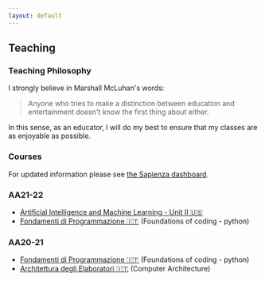 ```yaml
---
layout: default
---
```


## Teaching <a name="teaching"></a>

### Teaching Philosophy

I strongly believe in Marshall McLuhan's words: 
> Anyone who tries to make a distinction between education and entertainment doesn't know the first thing about either.

In this sense, as an educator, I will do my best to ensure that my classes are as enjoyable as possible.

### Courses

For updated information please see [the Sapienza dashboard](https://corsidilaurea.uniroma1.it/it/users/iacopomasiuniroma1it).


### AA21-22
  - [Artificial Intelligence and Machine Learning - Unit II 🇺🇸](https://iacopomasi.github.io/AI-ML-Unit-2-2022/)
  - [Fondamenti di Programmazione 🇮🇹](https://classroom.google.com/u/2/c/Mzk5MjE3OTIzNTEy) (Foundations of coding - python)

### AA20-21
  - [Fondamenti di Programmazione 🇮🇹](fdp) (Foundations of coding - python)
  - [Architettura degli Elaboratori 🇮🇹](ae) (Computer Architecture)
